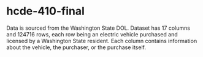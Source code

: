 # hcde-410-final
Data is sourced from the Washington State DOL. Dataset has 17 columns and 124716 rows, each row being an electric vehicle purchased and licensed by a Washington State resident. Each column contains information about the vehicle, the purchaser, or the purchase itself.